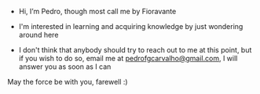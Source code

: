 - Hi, I’m Pedro, though most call me by Fioravante 
- I'm interested in learning and acquiring knowledge by just wondering around here 

- I don't think that anybody should try to reach out to me at this point, but if you wish to do so, email me at pedrofgcarvalho@gmail.com, I will answer you as soon as I can

May the force be with you, farewell :)

<!---
fioravantexe/fioravantexe is a ✨ special ✨ repository because its `README.md` (this file) appears on your GitHub profile.
You can click the Preview link to take a look at your changes.
--->
